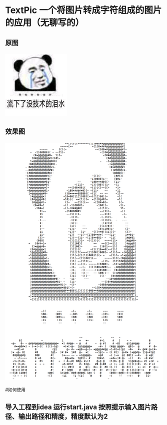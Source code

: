 # TextPic 一个将图片转成字符组成的图片的应用（无聊写的）
## 原图
### ![avatar](https://github.com/juliuszhang/TextPic/blob/master/img/raw.JPG)
## 效果图
### ![avatar](https://github.com/juliuszhang/TextPic/blob/master/img/result.png)

#如何使用
## 导入工程到idea 运行start.java 按照提示输入图片路径、输出路径和精度，精度默认为2
